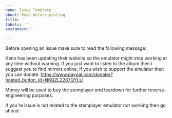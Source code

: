 ```yaml
---
name: Issue Template
about: Read before posting
title: ''
labels: ''
assignees: ''

---
```


Before opening an issue make sure to read the following message:

Kano has been updating their website so the emulator might stop working at any time without warning. If you just want to listen to the album then I suggest you to find mirrors online, if you wish to support the emulator then you can donate: https://www.paypal.com/donate/?hosted_button_id=N6QZL2267QYLU

Money will be used to buy the stemplayer and teardown for further reverse-engineering purposes.

If you're issue is not related to the stemplayer emulator not working then go ahead.
